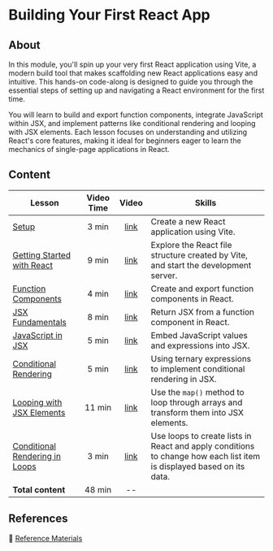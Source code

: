 <!-- ! Do not delete or rename this file! -->
<h1>
  <span class="prefix"></span>
  <span class="headline">Building Your First React App</span>
</h1>

## About

In this module, you'll spin up your very first React application using Vite, a modern build tool that makes scaffolding new React applications easy and intuitive. This hands-on code-along is designed to guide you through the essential steps of setting up and navigating a React environment for the first time.

You will learn to build and export function components, integrate JavaScript within JSX, and implement patterns like conditional rendering and looping with JSX elements. Each lesson focuses on understanding and utilizing React's core features, making it ideal for beginners eager to learn the mechanics of single-page applications in React.

## Content

| Lesson | Video Time | Video | Skills |
| ------ |:----------:|:-----:| ------ |
| [Setup](../setup/README.md)                                                   |  3 min | [link](https://generalassembly.wistia.com/medias/wm1yx9s45f) | Create a new React application using Vite.                                                                           |
| [Getting Started with React](../getting-started-with-react/README.md)         |  9 min | [link](https://generalassembly.wistia.com/medias/01jc0ocskq) | Explore the React file structure created by Vite, and start the development server.                                  |
| [Function Components](../function-components/README.md)                       |  4 min | [link](https://generalassembly.wistia.com/medias/wgg7emvj9s) | Create and export function components in React.                                                                      |
| [JSX Fundamentals](../jsx-fundamentals/README.md)                             |  8 min | [link](https://generalassembly.wistia.com/medias/4maf1aavwp) | Return JSX from a function component in React.                                                                       |
| [JavaScript in JSX](../javascript-in-jsx/README.md)                           |  5 min | [link](https://generalassembly.wistia.com/medias/kmq6psomr0) | Embed JavaScript values and expressions into JSX.                                                                    |
| [Conditional Rendering](../conditional-rendering/README.md)                   |  5 min | [link](https://generalassembly.wistia.com/medias/mlal87pg46) | Using ternary expressions to implement conditional rendering in JSX.                                                 |
| [Looping with JSX Elements](../looping-with-jsx-elements/README.md)           | 11 min | [link](https://generalassembly.wistia.com/medias/p0i9yjy64y) | Use the `map()` method to loop through arrays and transform them into JSX elements.                                  |
| [Conditional Rendering in Loops](../conditional-rendering-in-loops/README.md) |  3 min | [link](https://generalassembly.wistia.com/medias/jafp3e8jen) | Use loops to create lists in React and apply conditions to change how each list item is displayed based on its data. |
| **Total content**                                                             | 48 min | --                                                           |                                                                                                                      |

## References

📖 [Reference Materials](../references/README.md)
